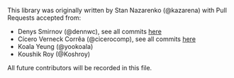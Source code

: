 This library was originally written by Stan Nazarenko (@kazarena) with Pull Requests accepted from:

* Denys Smirnov (@dennwc), see all commits [here](https://github.com/kazarena/json-gold/commits?author=dennwc)
* Cícero Verneck Corrêa (@cicerocomp), see all commits [here](https://github.com/kazarena/json-gold/commits?author=cicerocomp)
* Koala Yeung (@yookoala)
* Koushik Roy (@Koshroy)

All future contributors will be recorded in this file.